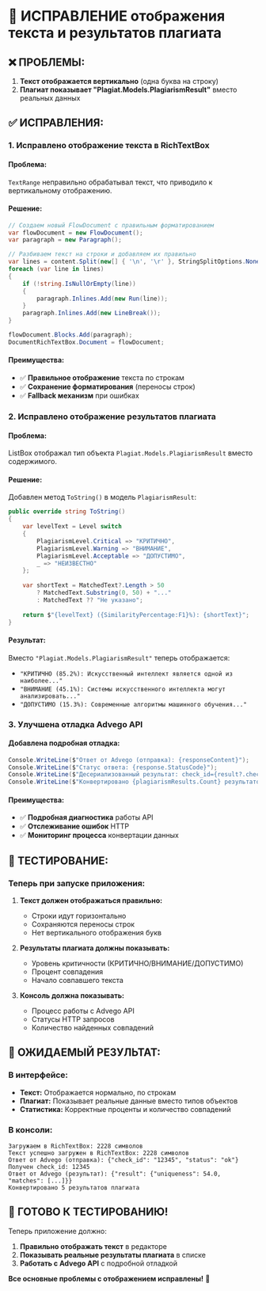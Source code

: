 # 🔧 ИСПРАВЛЕНИЕ отображения текста и результатов плагиата

## ❌ **ПРОБЛЕМЫ:**
1. **Текст отображается вертикально** (одна буква на строку)
2. **Плагиат показывает "Plagiat.Models.PlagiarismResult"** вместо реальных данных

## ✅ **ИСПРАВЛЕНИЯ:**

### **1. Исправлено отображение текста в RichTextBox**

#### **Проблема:**
`TextRange` неправильно обрабатывал текст, что приводило к вертикальному отображению.

#### **Решение:**
```csharp
// Создаем новый FlowDocument с правильным форматированием
var flowDocument = new FlowDocument();
var paragraph = new Paragraph();

// Разбиваем текст на строки и добавляем их правильно
var lines = content.Split(new[] { '\n', '\r' }, StringSplitOptions.None);
foreach (var line in lines)
{
    if (!string.IsNullOrEmpty(line))
    {
        paragraph.Inlines.Add(new Run(line));
    }
    paragraph.Inlines.Add(new LineBreak());
}

flowDocument.Blocks.Add(paragraph);
DocumentRichTextBox.Document = flowDocument;
```

#### **Преимущества:**
- ✅ **Правильное отображение** текста по строкам
- ✅ **Сохранение форматирования** (переносы строк)
- ✅ **Fallback механизм** при ошибках

### **2. Исправлено отображение результатов плагиата**

#### **Проблема:**
ListBox отображал тип объекта `Plagiat.Models.PlagiarismResult` вместо содержимого.

#### **Решение:**
Добавлен метод `ToString()` в модель `PlagiarismResult`:

```csharp
public override string ToString()
{
    var levelText = Level switch
    {
        PlagiarismLevel.Critical => "КРИТИЧНО",
        PlagiarismLevel.Warning => "ВНИМАНИЕ", 
        PlagiarismLevel.Acceptable => "ДОПУСТИМО",
        _ => "НЕИЗВЕСТНО"
    };
    
    var shortText = MatchedText?.Length > 50 
        ? MatchedText.Substring(0, 50) + "..." 
        : MatchedText ?? "Не указано";
        
    return $"{levelText} ({SimilarityPercentage:F1}%): {shortText}";
}
```

#### **Результат:**
Вместо `"Plagiat.Models.PlagiarismResult"` теперь отображается:
- `"КРИТИЧНО (85.2%): Искусственный интеллект является одной из наиболее..."`
- `"ВНИМАНИЕ (45.1%): Системы искусственного интеллекта могут анализировать..."`
- `"ДОПУСТИМО (15.3%): Современные алгоритмы машинного обучения..."`

### **3. Улучшена отладка Advego API**

#### **Добавлена подробная отладка:**
```csharp
Console.WriteLine($"Ответ от Advego (отправка): {responseContent}");
Console.WriteLine($"Статус ответа: {response.StatusCode}");
Console.WriteLine($"Десериализованный результат: check_id={result?.check_id}, status={result?.status}");
Console.WriteLine($"Конвертировано {plagiarismResults.Count} результатов плагиата");
```

#### **Преимущества:**
- ✅ **Подробная диагностика** работы API
- ✅ **Отслеживание ошибок** HTTP
- ✅ **Мониторинг процесса** конвертации данных

## 🧪 **ТЕСТИРОВАНИЕ:**

### **Теперь при запуске приложения:**

1. **Текст должен отображаться правильно:**
   - Строки идут горизонтально
   - Сохраняются переносы строк
   - Нет вертикального отображения букв

2. **Результаты плагиата должны показывать:**
   - Уровень критичности (КРИТИЧНО/ВНИМАНИЕ/ДОПУСТИМО)
   - Процент совпадения
   - Начало совпавшего текста

3. **Консоль должна показывать:**
   - Процесс работы с Advego API
   - Статусы HTTP запросов
   - Количество найденных совпадений

## 🎯 **ОЖИДАЕМЫЙ РЕЗУЛЬТАТ:**

### **В интерфейсе:**
- **Текст:** Отображается нормально, по строкам
- **Плагиат:** Показывает реальные данные вместо типов объектов
- **Статистика:** Корректные проценты и количество совпадений

### **В консоли:**
```
Загружаем в RichTextBox: 2228 символов
Текст успешно загружен в RichTextBox: 2228 символов
Ответ от Advego (отправка): {"check_id": "12345", "status": "ok"}
Получен check_id: 12345
Ответ от Advego (результат): {"result": {"uniqueness": 54.0, "matches": [...]}}
Конвертировано 5 результатов плагиата
```

## 🚀 **ГОТОВО К ТЕСТИРОВАНИЮ!**

Теперь приложение должно:
1. **Правильно отображать текст** в редакторе
2. **Показывать реальные результаты плагиата** в списке
3. **Работать с Advego API** с подробной отладкой

**Все основные проблемы с отображением исправлены!** 🎉

